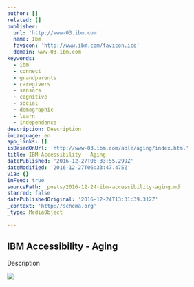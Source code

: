 ```yaml
---
author: []
related: []
publisher:
  url: 'http://www-03.ibm.com'
  name: Ibm
  favicon: 'http://www.ibm.com/favicon.ico'
  domain: www-03.ibm.com
keywords:
  - ibm
  - connect
  - grandparents
  - caregivers
  - sensors
  - cognitive
  - social
  - demographic
  - learn
  - independence
description: Description
inLanguage: en
app_links: []
isBasedOnUrl: 'http://www-03.ibm.com/able/aging/index.html'
title: IBM Accessibility - Aging
datePublished: '2016-12-27T06:33:55.299Z'
dateModified: '2016-12-27T06:33:47.475Z'
via: {}
inFeed: true
sourcePath: _posts/2016-12-24-ibm-accessibility-aging.md
starred: false
datePublishedOriginal: '2016-12-24T13:31:39.312Z'
_context: 'http://schema.org'
_type: MediaObject

---
```

<article style=""><h1>IBM Accessibility - Aging</h1><p>Description</p><img src="http://www-03.ibm.com/able/aging/apple-ibm-apps.jpg" /></article>